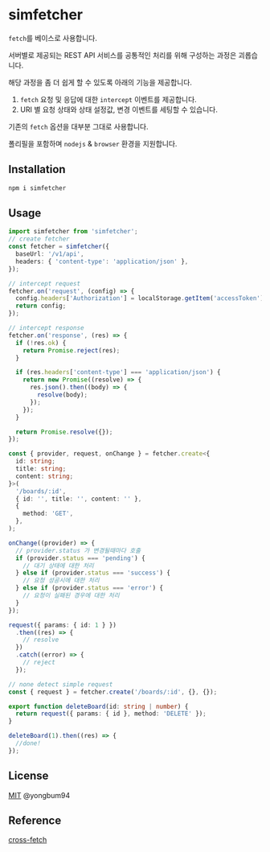 # simfetcher

`fetch`를 베이스로 사용합니다.

서버별로 제공되는 REST API 서비스를 공통적인 처리를 위해 구성하는 과정은 괴롭습니다.

해당 과정을 좀 더 쉽게 할 수 있도록 아래의 기능을 제공합니다.

1.  `fetch` 요청 및 응답에 대한 `intercept` 이벤트를 제공합니다.
2.  URI 별 요청 상태와 상태 설정값, 변경 이벤트를 세팅할 수 있습니다.

기존의 `fetch` 옵션을 대부분 그대로 사용합니다.

폴리필을 포함하며 `nodejs` & `browser` 환경을 지원합니다.

## Installation

```bash
npm i simfetcher
```

## Usage

```ts
import simfetcher from 'simfetcher';
// create fetcher
const fetcher = simfetcher({
  baseUrl: '/v1/api',
  headers: { 'content-type': 'application/json' },
});

// intercept request
fetcher.on('request', (config) => {
  config.headers['Authorization'] = localStorage.getItem('accessToken');
  return config;
});

// intercept response
fetcher.on('response', (res) => {
  if (!res.ok) {
    return Promise.reject(res);
  }

  if (res.headers['content-type'] === 'application/json') {
    return new Promise((resolve) => {
      res.json().then((body) => {
        resolve(body);
      });
    });
  }

  return Promise.resolve({});
});

const { provider, request, onChange } = fetcher.create<{
  id: string;
  title: string;
  content: string;
}>(
  '/boards/:id',
  { id: '', title: '', content: '' },
  {
    method: 'GET',
  },
);

onChange((provider) => {
  // provider.status 가 변경될때마다 호출
  if (provider.status === 'pending') {
    // 대기 상태에 대한 처리
  } else if (provider.status === 'success') {
    // 요청 성공시에 대한 처리
  } else if (provider.status === 'error') {
    // 요청이 실패된 경우에 대한 처리
  }
});

request({ params: { id: 1 } })
  .then((res) => {
    // resolve
  })
  .catch((error) => {
    // reject
  });
```

```ts
// none detect simple request
const { request } = fetcher.create('/boards/:id', {}, {});

export function deleteBoard(id: string | number) {
  return request({ params: { id }, method: 'DELETE' });
}

deleteBoard(1).then((res) => {
  //done!
});
```

## License

[MIT](LICENSE) @yongbum94

## Reference

[cross-fetch](https://github.com/lquixada/cross-fetch)
